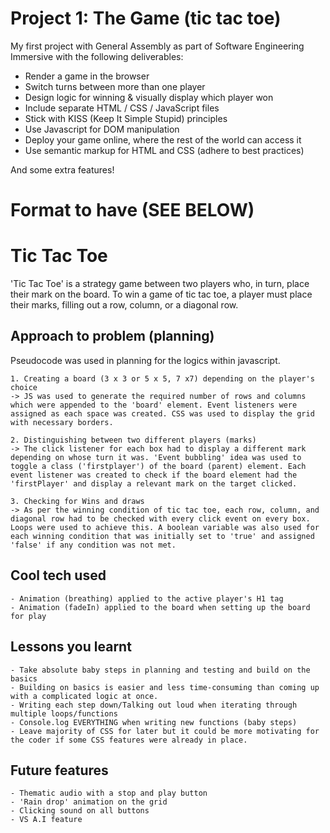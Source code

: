 # Project 1: The Game (tic tac toe)

My first project with General Assembly as part of Software Engineering Immersive with the following deliverables:

- Render a game in the browser
- Switch turns between more than one player
- Design logic for winning & visually display which player won
- Include separate HTML / CSS / JavaScript files
- Stick with KISS (Keep It Simple Stupid) principles
- Use Javascript for DOM manipulation
- Deploy your game online, where the rest of the world can access it
- Use semantic markup for HTML and CSS (adhere to best practices)

And some extra features!

# Format to have (SEE BELOW)

# Tic Tac Toe
'Tic Tac Toe' is a strategy game between two players who, in turn, place their mark on the board. To win a game of tic tac toe, a player must place their marks, filling out a row, column, or a diagonal row.

## Approach to problem (planning)
Pseudocode was used in planning for the logics within javascript.

    1. Creating a board (3 x 3 or 5 x 5, 7 x7) depending on the player's choice
    -> JS was used to generate the required number of rows and columns which were appended to the 'board' element. Event listeners were assigned as each space was created. CSS was used to display the grid with necessary borders.

    2. Distinguishing between two different players (marks)
    -> The click listener for each box had to display a different mark depending on whose turn it was. 'Event bubbling' idea was used to toggle a class ('firstplayer') of the board (parent) element. Each event listener was created to check if the board element had the 'firstPlayer' and display a relevant mark on the target clicked.

    3. Checking for Wins and draws
    -> As per the winning condition of tic tac toe, each row, column, and diagonal row had to be checked with every click event on every box. Loops were used to achieve this. A boolean variable was also used for each winning condition that was initially set to 'true' and assigned 'false' if any condition was not met.


## Cool tech used
    - Animation (breathing) applied to the active player's H1 tag
    - Animation (fadeIn) applied to the board when setting up the board for play

## Lessons you learnt
    - Take absolute baby steps in planning and testing and build on the basics
    - Building on basics is easier and less time-consuming than coming up with a complicated logic at once.
    - Writing each step down/Talking out loud when iterating through multiple loops/functions
    - Console.log EVERYTHING when writing new functions (baby steps)
    - Leave majority of CSS for later but it could be more motivating for the coder if some CSS features were already in place.

## Future features
    - Thematic audio with a stop and play button
    - 'Rain drop' animation on the grid
    - Clicking sound on all buttons
    - VS A.I feature